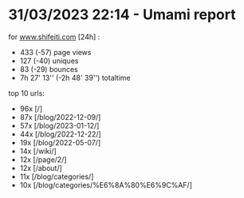 # 31/03/2023 22:14 - Umami report
for www.shifeiti.com [24h] :

 - 433 (-57) page views
 - 127 (-40) uniques
 - 83 (-29) bounces
 - 7h 27' 13'' (-2h 48' 39'') totaltime


top 10 urls:
 - 96x [/]
 - 87x [/blog/2022-12-09/]
 - 57x [/blog/2023-01-12/]
 - 44x [/blog/2022-12-22/]
 - 19x [/blog/2022-05-07/]
 - 14x [/wiki/]
 - 12x [/page/2/]
 - 12x [/about/]
 - 11x [/blog/categories/]
 - 10x [/blog/categories/%E6%8A%80%E6%9C%AF/]


